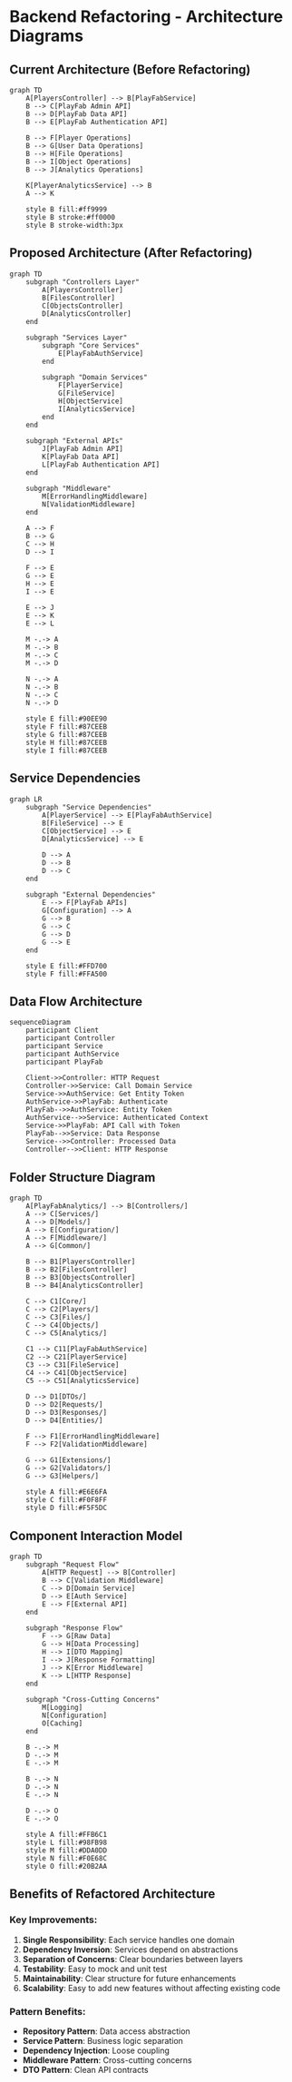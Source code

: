 # Backend Refactoring - Architecture Diagrams

## Current Architecture (Before Refactoring)

```mermaid
graph TD
    A[PlayersController] --> B[PlayFabService]
    B --> C[PlayFab Admin API]
    B --> D[PlayFab Data API]
    B --> E[PlayFab Authentication API]
    
    B --> F[Player Operations]
    B --> G[User Data Operations]
    B --> H[File Operations]
    B --> I[Object Operations]
    B --> J[Analytics Operations]
    
    K[PlayerAnalyticsService] --> B
    A --> K
    
    style B fill:#ff9999
    style B stroke:#ff0000
    style B stroke-width:3px
```

## Proposed Architecture (After Refactoring)

```mermaid
graph TD
    subgraph "Controllers Layer"
        A[PlayersController]
        B[FilesController]
        C[ObjectsController]
        D[AnalyticsController]
    end
    
    subgraph "Services Layer"
        subgraph "Core Services"
            E[PlayFabAuthService]
        end
        
        subgraph "Domain Services"
            F[PlayerService]
            G[FileService]
            H[ObjectService]
            I[AnalyticsService]
        end
    end
    
    subgraph "External APIs"
        J[PlayFab Admin API]
        K[PlayFab Data API]
        L[PlayFab Authentication API]
    end
    
    subgraph "Middleware"
        M[ErrorHandlingMiddleware]
        N[ValidationMiddleware]
    end
    
    A --> F
    B --> G
    C --> H
    D --> I
    
    F --> E
    G --> E
    H --> E
    I --> E
    
    E --> J
    E --> K
    E --> L
    
    M -.-> A
    M -.-> B
    M -.-> C
    M -.-> D
    
    N -.-> A
    N -.-> B
    N -.-> C
    N -.-> D
    
    style E fill:#90EE90
    style F fill:#87CEEB
    style G fill:#87CEEB
    style H fill:#87CEEB
    style I fill:#87CEEB
```

## Service Dependencies

```mermaid
graph LR
    subgraph "Service Dependencies"
        A[PlayerService] --> E[PlayFabAuthService]
        B[FileService] --> E
        C[ObjectService] --> E
        D[AnalyticsService] --> E
        
        D --> A
        D --> B
        D --> C
    end
    
    subgraph "External Dependencies"
        E --> F[PlayFab APIs]
        G[Configuration] --> A
        G --> B
        G --> C
        G --> D
        G --> E
    end
    
    style E fill:#FFD700
    style F fill:#FFA500
```

## Data Flow Architecture

```mermaid
sequenceDiagram
    participant Client
    participant Controller
    participant Service
    participant AuthService
    participant PlayFab
    
    Client->>Controller: HTTP Request
    Controller->>Service: Call Domain Service
    Service->>AuthService: Get Entity Token
    AuthService->>PlayFab: Authenticate
    PlayFab-->>AuthService: Entity Token
    AuthService-->>Service: Authenticated Context
    Service->>PlayFab: API Call with Token
    PlayFab-->>Service: Data Response
    Service-->>Controller: Processed Data
    Controller-->>Client: HTTP Response
```

## Folder Structure Diagram

```mermaid
graph TD
    A[PlayFabAnalytics/] --> B[Controllers/]
    A --> C[Services/]
    A --> D[Models/]
    A --> E[Configuration/]
    A --> F[Middleware/]
    A --> G[Common/]
    
    B --> B1[PlayersController]
    B --> B2[FilesController]
    B --> B3[ObjectsController]
    B --> B4[AnalyticsController]
    
    C --> C1[Core/]
    C --> C2[Players/]
    C --> C3[Files/]
    C --> C4[Objects/]
    C --> C5[Analytics/]
    
    C1 --> C11[PlayFabAuthService]
    C2 --> C21[PlayerService]
    C3 --> C31[FileService]
    C4 --> C41[ObjectService]
    C5 --> C51[AnalyticsService]
    
    D --> D1[DTOs/]
    D --> D2[Requests/]
    D --> D3[Responses/]
    D --> D4[Entities/]
    
    F --> F1[ErrorHandlingMiddleware]
    F --> F2[ValidationMiddleware]
    
    G --> G1[Extensions/]
    G --> G2[Validators/]
    G --> G3[Helpers/]
    
    style A fill:#E6E6FA
    style C fill:#F0F8FF
    style D fill:#F5F5DC
```

## Component Interaction Model

```mermaid
graph TD
    subgraph "Request Flow"
        A[HTTP Request] --> B[Controller]
        B --> C[Validation Middleware]
        C --> D[Domain Service]
        D --> E[Auth Service]
        E --> F[External API]
    end
    
    subgraph "Response Flow"
        F --> G[Raw Data]
        G --> H[Data Processing]
        H --> I[DTO Mapping]
        I --> J[Response Formatting]
        J --> K[Error Middleware]
        K --> L[HTTP Response]
    end
    
    subgraph "Cross-Cutting Concerns"
        M[Logging]
        N[Configuration]
        O[Caching]
    end
    
    B -.-> M
    D -.-> M
    E -.-> M
    
    B -.-> N
    D -.-> N
    E -.-> N
    
    D -.-> O
    E -.-> O
    
    style A fill:#FFB6C1
    style L fill:#98FB98
    style M fill:#DDA0DD
    style N fill:#F0E68C
    style O fill:#20B2AA
```

## Benefits of Refactored Architecture

### Key Improvements:
1. **Single Responsibility**: Each service handles one domain
2. **Dependency Inversion**: Services depend on abstractions
3. **Separation of Concerns**: Clear boundaries between layers
4. **Testability**: Easy to mock and unit test
5. **Maintainability**: Clear structure for future enhancements
6. **Scalability**: Easy to add new features without affecting existing code

### Pattern Benefits:
- **Repository Pattern**: Data access abstraction
- **Service Pattern**: Business logic separation  
- **Dependency Injection**: Loose coupling
- **Middleware Pattern**: Cross-cutting concerns
- **DTO Pattern**: Clean API contracts